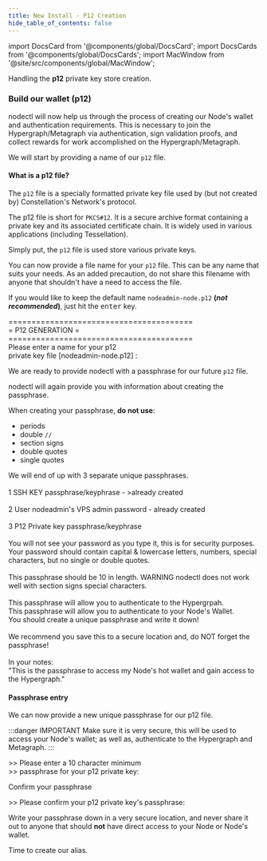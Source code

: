 ```yaml
---
title: New Install - P12 Creation
hide_table_of_contents: false
---
```

<intro-end />

import DocsCard from '@components/global/DocsCard';
import DocsCards from '@components/global/DocsCards';
import MacWindow from '@site/src/components/global/MacWindow';

<head>
  <title>MainNet 2.0 Automation with nodectl</title>
  <meta
    name="description"
    content="nodectl installation of new Node"
  />
</head>

Handling the **p12** private key store creation.

### Build our wallet (p12)

nodectl will now help us through the process of creating our Node's wallet and authentication requirements. This is necessary to join the Hypergraph/Metagraph via authentication, sign validation proofs, and collect rewards for work accomplished on the Hypergraph/Metagraph.

We will start by providing a name of our `p12` file.

#### What is a p12 file?

The `p12` file is a specially formatted private key file used by (but not created by) Constellation's Network's protocol.  

The p12 file is short for `PKCS#12`. It is a secure archive format containing a private key and its associated certificate chain. It is widely used in various applications (including Tessellation).

Simply put, the `p12` file is used store various private keys. 

You can now provide a file name for your `p12` file.  This can be any name that suits your needs.  As an added precaution, do not share this filename with anyone that shouldn't have a need to access the file.

If you would like to keep the default name `nodeadmin-node.p12` **(*not recommended*)**, just hit the <kbd>enter</kbd> key.

<MacWindow>
  ========================================<br />
  =             P12 GENERATION           =<br />
  ========================================<br />
  Please enter a name for your p12<br />
  private key file [nodeadmin-node.p12] :<br />
</MacWindow>

We are ready to provide nodectl with a passphrase for our future `p12` file.

nodectl will again provide you with information about creating the passphrase.

When creating your passphrase, **do not use**:
 - periods
 - double `//` 
 - section signs
 - double quotes
 - single quotes

<MacWindow>
  We will end of up with 3 separate unique
  passphrases.<br />
<br />
  1 SSH KEY passphrase/keyphrase - >already created<br />
<br />
  2 User nodeadmin's VPS admin password - already created<br />
<br />
  3 P12 Private key passphrase/keyphrase<br />
<br />
  You will not see your password as you type it, this is for security purposes.
  Your password should contain capital & lowercase letters, numbers, special characters,
  but no single or double quotes.<br />
<br />
  This passphrase should be 10 in length.
   WARNING  nodectl does not work well with section signs
  special characters.<br />
<br />
  This passphrase will allow you to authenticate to the
  Hypergrpah.<br />
  This passphrase will allow you to authenticate to your Node's
  Wallet.<br />
  You should create a unique passphrase and write it down!<br />
<br />
  We recommend you save this to a secure location and, do NOT
  forget the passphrase!<br />
<br />
  In your notes:<br />
  "This is the passphrase to access my Node's hot wallet and gain
  access to the Hypergraph."<br />
</MacWindow>

#### Passphrase entry

We can now provide a new unique passphrase for our p12 file.  

:::danger IMPORTANT
Make sure it is very secure, this will be used to access your Node's wallet; as well as, authenticate to the Hypergraph and Metagraph.
:::

<MacWindow>
>> Please enter a 10 character minimum<br />
>> passphrase for your p12 private key:<br />
</MacWindow>

Confirm your passphrase

<MacWindow>
>> Please confirm your p12 private key's passphrase:<br />
</MacWindow>

Write your passphrase down in a very secure location, and never share it out to anyone that should **not** have direct access to your Node or Node's wallet.

Time to create our alias.